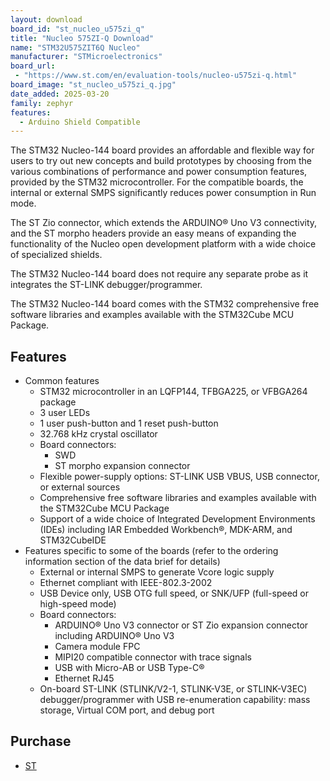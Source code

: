 ```yaml
---
layout: download
board_id: "st_nucleo_u575zi_q"
title: "Nucleo 575ZI-Q Download"
name: "STM32U575ZIT6Q Nucleo"
manufacturer: "STMicroelectronics"
board_url:
 - "https://www.st.com/en/evaluation-tools/nucleo-u575zi-q.html"
board_image: "st_nucleo_u575zi_q.jpg"
date_added: 2025-03-20
family: zephyr
features:
  - Arduino Shield Compatible
---
```


The STM32 Nucleo-144 board provides an affordable and flexible way for users to try out new concepts and build prototypes by choosing from the various combinations of performance and power consumption features, provided by the STM32 microcontroller. For the compatible boards, the internal or external SMPS significantly reduces power consumption in Run mode.

The ST Zio connector, which extends the ARDUINO® Uno V3 connectivity, and the ST morpho headers provide an easy means of expanding the functionality of the Nucleo open development platform with a wide choice of specialized shields.

The STM32 Nucleo-144 board does not require any separate probe as it integrates the ST-LINK debugger/programmer.

The STM32 Nucleo-144 board comes with the STM32 comprehensive free software libraries and examples available with the STM32Cube MCU Package.

## Features

- Common features
  - STM32 microcontroller in an LQFP144, TFBGA225, or VFBGA264 package
  - 3 user LEDs
  - 1 user push-button and 1 reset push-button
  - 32.768 kHz crystal oscillator
  - Board connectors:
    - SWD
    - ST morpho expansion connector
  - Flexible power-supply options: ST-LINK USB VBUS, USB connector, or external sources
  - Comprehensive free software libraries and examples available with the STM32Cube MCU Package
  - Support of a wide choice of Integrated Development Environments (IDEs) including IAR Embedded Workbench®, MDK-ARM, and STM32CubeIDE
- Features specific to some of the boards (refer to the ordering information section of the data brief for details)
  - External or internal SMPS to generate Vcore logic supply
  - Ethernet compliant with IEEE-802.3-2002
  - USB Device only, USB OTG full speed, or SNK/UFP (full-speed or high-speed mode)
  - Board connectors:
    - ARDUINO® Uno V3 connector or ST Zio expansion connector including ARDUINO® Uno V3
    - Camera module FPC
    - MIPI20 compatible connector with trace signals
    - USB with Micro-AB or USB Type-C®
    - Ethernet RJ45
  - On-board ST-LINK (STLINK/V2-1, STLINK-V3E, or STLINK-V3EC) debugger/programmer with USB re-enumeration capability: mass storage, Virtual COM port, and debug port

## Purchase
* [ST](https://estore.st.com/en/products/evaluation-tools/product-evaluation-tools/mcu-mpu-eval-tools/stm32-mcu-mpu-eval-tools/stm32-nucleo-boards/nucleo-u575zi-q.html)
